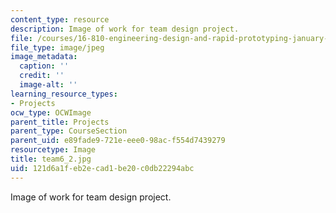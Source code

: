 ```yaml
---
content_type: resource
description: Image of work for team design project.
file: /courses/16-810-engineering-design-and-rapid-prototyping-january-iap-2005/121d6a1feb2ecad1be20c0db22294abc_team6_2.jpg
file_type: image/jpeg
image_metadata:
  caption: ''
  credit: ''
  image-alt: ''
learning_resource_types:
- Projects
ocw_type: OCWImage
parent_title: Projects
parent_type: CourseSection
parent_uid: e89fade9-721e-eee0-98ac-f554d7439279
resourcetype: Image
title: team6_2.jpg
uid: 121d6a1f-eb2e-cad1-be20-c0db22294abc
---
```

Image of work for team design project.

